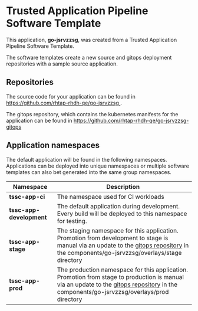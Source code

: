 # Trusted Application Pipeline Software Template

This application, **go-jsrvzzsg**, was created from a Trusted Application Pipeline Software Template.

The software templates create a new source and gitops deployment repositories with a sample source application. 

## Repositories

The source code for your application can be found in [https://github.com/rhtap-rhdh-qe/go-jsrvzzsg ](https://github.com/rhtap-rhdh-qe/go-jsrvzzsg ).
 
The gitops repository, which contains the kubernetes manifests for the application can be found in 
[https://github.com/rhtap-rhdh-qe/go-jsrvzzsg-gitops ](https://github.com/rhtap-rhdh-qe/go-jsrvzzsg-gitops ) 

## Application namespaces 

The default application will be found in the following namespaces. Applications can be deployed into unique namespaces or multiple software templates can also bet generated into the same group namespaces.  

|  Namespace   |  Description   |  
| -------- | -------- |
| **tssc-app-ci** | The namespace used for CI workloads |
| **tssc-app-development** | The default application during development. Every build will be deployed to this namespace for testing. |
| **tssc-app-stage** | The staging namespace for this application. Promotion from development to stage is manual via an update to the [gitops repository](https://github.com/rhtap-rhdh-qe/go-jsrvzzsg-gitops ) in the components/go-jsrvzzsg/overlays/stage directory |
| **tssc-app-prod** | The production namespace for this application. Promotion from stage to production is manual via an update to the [gitops repository](https://github.com/rhtap-rhdh-qe/go-jsrvzzsg-gitops ) in the components/go-jsrvzzsg/overlays/prod directory |